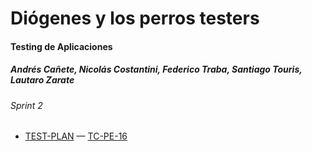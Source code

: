 # Diógenes y los perros testers
#### Testing de Aplicaciones
##### Andrés Cañete, Nicolás Costantini, Federico Traba, Santiago Touris, Lautaro Zarate
###### Sprint 2 

- [TEST-PLAN](https://github.com/zarate10/TestingAplicaciones-diogenes_y_los_perros_testers-TPO/tree/main/test_plans/PE-16) — [TC-PE-16](https://docs.google.com/spreadsheets/d/1kAghTk28EEQZnIwxGMvScZQrahr2dl1YOIFtH-N5BXY/edit#gid=1563539686)